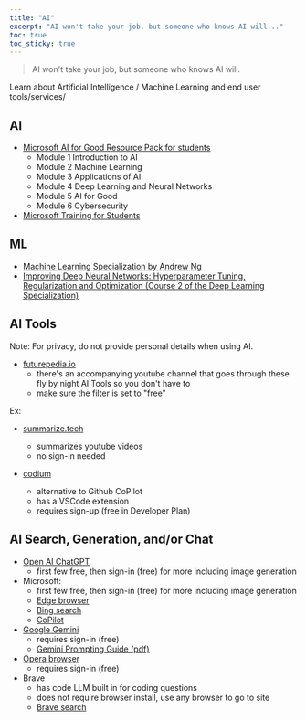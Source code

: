 ```yaml
---
title: "AI"
excerpt: "AI won't take your job, but someone who knows AI will..."
toc: true
toc_sticky: true
---
```


> AI won't take your job, but someone who knows AI will.

Learn about Artificial Intelligence / Machine Learning and end user tools/services/

## AI 
- [Microsoft AI for Good Resource Pack for students](https://aka.ms/ICJAIGoodPack)
  - Module 1 Introduction to AI
  - Module 2 Machine Learning
  - Module 3 Applications of AI
  - Module 4 Deep Learning and Neural Networks
  - Module 5 AI for Good
  - Module 6 Cybersecurity
- [Microsoft Training for Students ](https://learn.microsoft.com/en-us/training/student-hub/)


## ML
- [Machine Learning Specialization by Andrew Ng](https://www.youtube.com/playlist?list=PLkDaE6sCZn6FNC6YRfRQc_FbeQrF8BwGI)
- [Improving Deep Neural Networks: Hyperparameter Tuning, Regularization and Optimization (Course 2 of the Deep Learning Specialization)](https://www.youtube.com/playlist?list=PLkDaE6sCZn6Hn0vK8co82zjQtt3T2Nkqc)


## AI Tools
Note: For privacy, do not provide personal details when using AI.

- [futurepedia.io](https://www.futurepedia.io/ai-tools)
    - there's an accompanying youtube channel that goes through these fly by night AI Tools so you don't have to
    - make sure the filter is set to "free"

Ex:

- [summarize.tech](https://www.summarize.tech/)
    - summarizes youtube videos
    - no sign-in needed

- [codium](https://www.codium.ai/)
    - alternative to Github CoPilot
    - has a VSCode extension
    - requires sign-up (free in Developer Plan)

## AI Search, Generation, and/or Chat

- [Open AI ChatGPT](https://chat.openai.com/)
    - first few free, then sign-in (free) for more including image generation
- Microsoft:
    - first few free, then sign-in (free) for more including image generation
    - [Edge browser](https://www.microsoft.com/en-us/edge)
    - [Bing search](https://www.bing.com/)
    - [CoPilot](https://copilot.microsoft.com/)
- [Google Gemini](https://gemini.google.com/)
    - requires sign-in (free)
    - [Gemini Prompting Guide (pdf)](https://services.google.com/fh/files/misc/gemini-for-google-workspace-prompting-guide-101.pdf)
- [Opera browser](https://www.opera.com/)
    - requires sign-in (free)
- Brave
    - has code LLM built in for coding questions
    - does not require browser install, use any browser to go to site
    - [Brave search](https://search.brave.com/)
